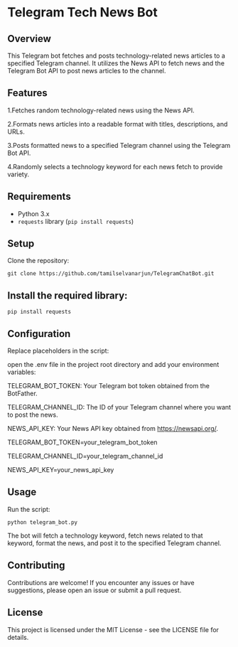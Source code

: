 # Telegram Tech News Bot

## Overview
This Telegram bot fetches and posts technology-related news articles to a specified Telegram channel. It utilizes the News API to fetch news and the Telegram Bot API to post news articles to the channel.

## Features
1.Fetches random technology-related news using the News API.

2.Formats news articles into a readable format with titles, descriptions, and URLs.

3.Posts formatted news to a specified Telegram channel using the Telegram Bot API.

4.Randomly selects a technology keyword for each news fetch to provide variety.

## Requirements
- Python 3.x
- `requests` library (`pip install requests`)

## Setup
Clone the repository:
   ```
   git clone https://github.com/tamilselvanarjun/TelegramChatBot.git
   ```

## Install the required library:
```
pip install requests
```
## Configuration

Replace placeholders in the script:

open the .env file in the project root directory and add your environment variables:

TELEGRAM_BOT_TOKEN: Your Telegram bot token obtained from the BotFather.

TELEGRAM_CHANNEL_ID: The ID of your Telegram channel where you want to post the news.

NEWS_API_KEY: Your News API key obtained from https://newsapi.org/.

TELEGRAM_BOT_TOKEN=your_telegram_bot_token

TELEGRAM_CHANNEL_ID=your_telegram_channel_id

NEWS_API_KEY=your_news_api_key


## Usage
Run the script:
```
python telegram_bot.py
```
The bot will fetch a technology keyword, fetch news related to that keyword, format the news, and post it to the specified Telegram channel.

## Contributing

Contributions are welcome! If you encounter any issues or have suggestions, please open an issue or submit a pull request.

## License

This project is licensed under the MIT License - see the LICENSE file for details.